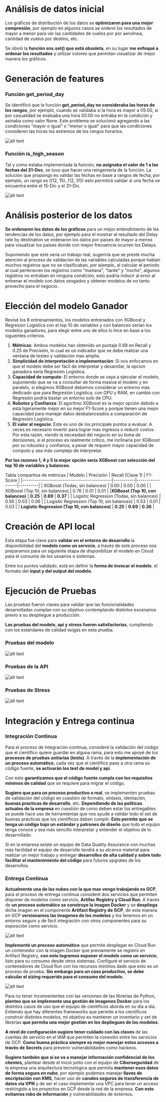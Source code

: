 # Análisis de datos inicial

Los gráficos de distribución de los datos se **optimizaron para una mejor compresión**, por ejemplo en algunos casos se ordenó los resultados de mayor a menor para ver las cantidades de vuelos por por aerolinea, cantidad de vuelos por destino, etc.

Se obvió la **función sns.set() que está obsoleta**, en su lugar **me enfoqué a ordenar los resultados** y utilizar colores que permitan visualizar de mejor manera los gráficos.


# Generación de features

### Función get_period_day
Se identificó que la función **get_period_day no consideraba las horas de los rangos**, por ejemplo, cuando se validaba si la hora es mayor a 05:00, si por casualidad se evaluaba una hora 05:00 no entraba en la condición y asinaba como valor None.
Este problema se solucionó agregando a las condiciones "mayor o igual" o "menor o igual" para que las condiciones consideren las horas los extremos de los rangos horarios.

![alt text](getperiododay.png)

### Función is_high_season
Tal y como estaba implementada la función, **no asignaba el valor de 1 a las fechas del 31-Dec**, se tuvo que hacer una reingeniería de la función.
La solución que propongo es validar las fechas en base a rangos de fecha, por ejemplo, un rango es ((12, 15), (12, 31)) esto permitirá validar si una fecha se encuentra entre el 15-Dic y el 31-Dic.

![alt text](highseason.png)

# Análisis posterior de los datos

**Se ordenaron los datos de los gráficos** para un mejor entendimiento de las tendencias de los datos, por ejemplo para el mostrar el resultado del Delay rate by destination se ordenaron los datos por paises de mayor a menos para visualizar los paises donde con mayor frecuencia ocurren los Delays.

Suponiendo que este sería un trabajo real, sugeriría que se preste mucha atención al proceso de validación de las variables calculadas porque habían muchos registros que no se clasificaban, por ejemplo, al calcular el periodo al cual pertenecen los registros como "mañana", "tarde" y "noche", algunos registros no entraban en ninguna condición, esto podría inducir al error al entrenar el modelo con datos sesgados y obtener modelos de no tanto provecho para el negocio.

# Elección del modelo Ganador

Revisé los 6 entrenamientos, los modelos entrenados con XGBoost y Regresion Logistica con el top 10 de variables y con balanceo serían los modelos ganadores, para elegir entre uno de ellos lo hice en base a los sigueintes criterios.
1. **Métricas**: Ambos modelos han obtenido un puntaje 0.69 en Recall y 0.25 de Precisión, lo cual es un indicador que se debe realizar una ventana de testeo y validación mas amplia.
2. **Simplicidad de interpretación e implementación**: Si nos enfocamos en que el modelo debe ser fácil de interpretar y desarollar, la opcion ganadora sería Regresión Logística.
3. **Capacidad de computo**: El entorno donde se vaya a ejecutar el modelo, suponiendo que se va a consultar de forma masiva el modelo y en paralelo, si elegimos XGBoost debemos considerar un entorno más dedicado que para Regresión Logística, con GPU y RAM, en cambio con Regresión podría bastar un entorno solo de CPU.
4. **Robutez y Confianza**: El agoritmo XGBoost es la mejor opción debido a esta ligeramente mejor en su mejor F1-Score y porque tienen una mejor capacidad para manejar datos desbalanceados a comparación de Regresión Logística.
5. **El valor al negocio**: Este es uno de los principale puntos a evaluar. A veces es necesario invertir para lograr mas ingresos o reducir costos. Por esta razón, viendo la necesidad del negocio en su toma de decisiones, si el proceso es realmente crítico, me inclinaría por XGBoost por su robustez y confianza, a pesar de requerir mayor capacidad de computo y sea más complejo de interpretar.

**Por las razones 1, 4 y 5 la mejor opción sería XGBoost con selección del top 10 de variables y balanceo.**


Tabla compartiva de métricas
| Modelo                                      | Precisión | Recall (Clase 1) | F1-Score |
|---------------------------------------------|-----------|------------------|----------|
| XGBoost (Todas, sin balanceo)              | 0.00      | 0.00             | 0.00     |
| XGBoost (Top 10, sin balanceo)             | 0.76      | 0.01             | 0.01     |
|**XGBoost (Top 10, con balanceo)**           | **0.25**      | **0.69**             | **0.37**     |
| Logistic Regression (Todas, sin balanceo)  | 0.56      | 0.03             | 0.06     |
| Logistic Regression (Top 10, sin balanceo) | 0.53      | 0.01             | 0.03     |
| **Logistic Regression (Top 10, con balanceo)** | **0.25**      | **0.69**             | **0.36**     |


# Creación de API local

Esta etapa fue clave para **validar en el entorno de desarrollo** la disponibilidad del **modelo como un servicio**, a través de este proceso nos preparamos para un siguiente etapa de disponiblizar el modelo en Cloud para el consumo de los usuarios o sistemas.

Entre los puntos validado, está en definir la **forma de invocar el modelo**, el formato del **input y del output del modelo**.

# Ejecución de Pruebas

Las pruebas fueron claves para validar que las funcionalidades desarrolladas cumplan con su objetivo contemplando distintos escenarios previo a su despliegue a producción.

**Las pruebas del modelo, api y stress fueron satisfactorias**, cumpliendo con los estándares de calidad exigas en esta prueba.

### Pruebas del modelo
![alt text](pruebasmodelo.png)

### Pruebas de la API
![alt text](pruebasapi.png)

### Pruebas de Stress
![alt text](pruebasestress.png)

# Integración y Entrega continua

### Integración Continua

Para el proceso de Integración continua, consideré la validación del código que el científico quiere guardar en alguna rama, para esto me apoyé de los **procesos de pruebas unitarias (tests)**. A través de la **implementación de un proceso automático**, cada vez que el científico pase a otra rama su código fuente, **se activarán los test de model y api**.

Con esto **garantizamos que el código fuente cumpla con los requisitos mínimos de calidad** que se requiere para migrar el código.

**Sugiero que para un proceso productivo o real**, se implementen pruebas de validación del código en cuestión de formato, sintaxis, identación, **buenas practicas de desarrollo**, etc. **Dependiendo de las políticas actuales de la empresa** en cuestión de como deben estar los entregables se puede hace uso de herramientas que nos ayude a validar todo el set de buenas prácticas que los científicos deben cumplir.
**Esto permite que se tenga un código bajo un estándar y patrones de diseño** que todo el equipo tenga conoce y sea más sencillo interpretar y entender el objetivo de lo desarrollado.

Si en la empresa existe un equipo de Data Quality Assurance con muchas más facilidad el equipo de desarrollo tendrá a su alcance material para realizar un mejor trabajo y entregar **desarrollos de alta calidad y sobre todo facilitar el mantenimiento del código** para futuros upgrates de los desarrollos.

### Entrega Continua

**Actualmente una de las nubes con la que mas vengo trabajando es GCP**, para el proceso de entrega continua consideré dos servicios que permiten disponer de modelos como servicio, **Artifac Registry y Cloud Run**.
A través de **un proceso automático se construye la imagen Docker** y se **despliega** dicha imagen en el componente **Artifact Registry de GCP**, de esta manera en GCP **versionamos las imagenes de los modelos** y los tenemos en un entorno seguro y de fácil integración con otros componentes para su exposición como servicio.

![alt text](artifact.png)

**Implementé un proceso automático** que permite desplegar en Cloud Run un contenedor con la imagen Docker que previamente se registró en Artifact Registry, **con esto logramos exponer el modelo como un servicio**, listo para su consumo desde otros sistemas.
Configuré el servicio de contenedores de Cloud Run con los recursos mínimos dado que esto es un proceso de prueba. **Sin embargo para un caso productivo, se debe calcular el sizing requerido para el consumo del modelo.**

![alt text](cloudrun.png)

Para no tener inconvenientes con las versiones de las librerías de Python, **planteo que se implemente una gestión de imagenes Docker** para los distintos casos de uso que el equipo de científicos aborda en su día a día. Entiendo que hay diferentes frameworks que permite a los científicos construir distintos modelos, mi objetivo es mantener un inventario y set de librerías **que permita una mejor gestión en los depliegues de los modelos.** 

**A nivel de configuración sugiero tener cuidado con las claves** de las cuentas de servicio en el IAM que permiten la conexión entre los servicios de GCP. **Como buena práctica siempre es mejor manejar estos accesos a través de Secrets** para prevenir vulnerabilidades como hackeos.

**Sugiero también que si se va a manejar información confidencial de los clientes,** plantear desde el inicio junto con el equipo de **Ciberseguridad** de la empresa una arquitectura tecnológica que permita **mantener esos datos de forma segura en nube**, por ejemplo podemos manejar **llaves de encriptación con KMS**, hacer uso de **canales seguros de transferencia de datos via VPN** y de ser el caso implementar una VPC para tener un acceso restringido a los proyectos en GCP desde la red de la empresa. **Con esto evitamos robo de información** y vulnerabilidades de externos.

